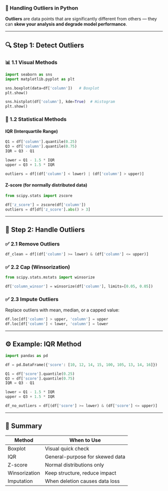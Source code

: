 ### 🚨 Handling Outliers in Python

**Outliers** are data points that are significantly different from others — they can **skew your analysis and degrade model performance**.

---

## 🔍 Step 1: Detect Outliers

### 📊 1.1 Visual Methods

```python
import seaborn as sns
import matplotlib.pyplot as plt

sns.boxplot(data=df['column'])   # Boxplot
plt.show()

sns.histplot(df['column'], kde=True)  # Histogram
plt.show()
```

### 📏 1.2 Statistical Methods

#### IQR (Interquartile Range)

```python
Q1 = df['column'].quantile(0.25)
Q3 = df['column'].quantile(0.75)
IQR = Q3 - Q1

lower = Q1 - 1.5 * IQR
upper = Q3 + 1.5 * IQR

outliers = df[(df['column'] < lower) | (df['column'] > upper)]
```

#### Z-score (for normally distributed data)

```python
from scipy.stats import zscore

df['z_score'] = zscore(df['column'])
outliers = df[df['z_score'].abs() > 3]
```

---

## 🔧 Step 2: Handle Outliers

### ✅ 2.1 Remove Outliers

```python
df_clean = df[(df['column'] >= lower) & (df['column'] <= upper)]
```

### ✅ 2.2 Cap (Winsorization)

```python
from scipy.stats.mstats import winsorize

df['column_winsor'] = winsorize(df['column'], limits=[0.05, 0.05])
```

### ✅ 2.3 Impute Outliers

Replace outliers with mean, median, or a capped value:

```python
df.loc[df['column'] > upper, 'column'] = upper
df.loc[df['column'] < lower, 'column'] = lower
```

---

## ⚙️ Example: IQR Method

```python
import pandas as pd

df = pd.DataFrame({'score': [10, 12, 14, 15, 100, 105, 13, 14, 16]})

Q1 = df['score'].quantile(0.25)
Q3 = df['score'].quantile(0.75)
IQR = Q3 - Q1

lower = Q1 - 1.5 * IQR
upper = Q3 + 1.5 * IQR

df_no_outliers = df[(df['score'] >= lower) & (df['score'] <= upper)]
```

---

## 🧠 Summary

| Method        | When to Use                     |
| ------------- | ------------------------------- |
| Boxplot       | Visual quick check              |
| IQR           | General-purpose for skewed data |
| Z-score       | Normal distributions only       |
| Winsorization | Keep structure, reduce impact   |
| Imputation    | When deletion causes data loss  |

